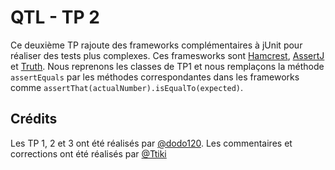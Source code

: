 # QTL - TP 2

Ce deuxième TP rajoute des frameworks complémentaires à jUnit pour réaliser des tests plus complexes. Ces framesworks sont [Hamcrest](http://hamcrest.org/JavaHamcrest/), [AssertJ](https://joel-costigliola.github.io/assertj/) et [Truth](https://truth.dev/).
Nous reprenons les classes de TP1 et nous remplaçons la méthode `assertEquals` par les méthodes correspondantes dans les frameworks comme `assertThat(actualNumber).isEqualTo(expected)`.

## Crédits 

Les TP 1, 2 et 3 ont été réalisés par [@dodo120](https://github.com/dodo120). Les commentaires et corrections ont été réalisés par [@Ttiki](https://github.com/Ttiki)